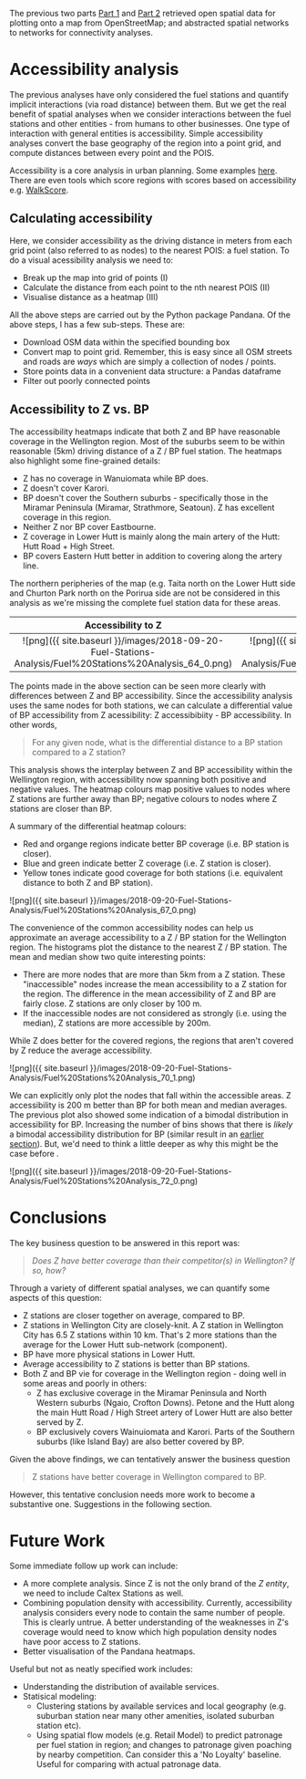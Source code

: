 The previous two parts [Part 1](https://shriv.github.io/Fuel-Stations-Analysis-Part-1/) and [Part 2](https://shriv.github.io/Fuel-Stations-Analysis-Part-2/) retrieved open spatial data for plotting onto a map from OpenStreetMap; and abstracted spatial networks to networks for connectivity analyses.

# Accessibility analysis
The previous analyses have only considered the fuel stations and quantify implicit interactions (via road distance) between them. But we get the real benefit of spatial analyses when we consider interactions between the fuel stations and other entities - from humans to other businesses. One type of interaction with general entities is accessibility. Simple accessibility analyses convert the base geography of the region into a point grid, and compute distances between every point and the POIS. 

Accessibility is a core analysis in urban planning. Some examples [here](https://www.slideshare.net/DimkaG/transitaccess-27460698). There are even tools which score regions with scores based on accessibility
e.g. [WalkScore](https://www.walkscore.com/). 

## Calculating accessibility
Here, we consider accessibility as the driving distance in meters from each grid point (also referred to as nodes) to the nearest POIS: a fuel station. To do a visual acessibility analysis we need to: 
- Break up the map into grid of points (I) 
- Calculate the distance from each point to the nth nearest POIS (II) 
- Visualise distance as a heatmap (III)

All the above steps are carried out by the Python package Pandana. Of the above steps, I has a few sub-steps. These are: 
- Download OSM data within the specified bounding box 
- Convert map to point grid. Remember, this is easy since all OSM streets and roads are *ways* which are simply a collection of nodes / points. 
- Store points data in a convenient data structure: a Pandas dataframe 
- Filter out poorly connected points

## Accessibility to Z vs. BP
The accessibility heatmaps indicate that both Z and BP have reasonable coverage in the Wellington region. Most of the suburbs seem to be within reasonable (5km) driving distance of a Z / BP fuel station. The heatmaps also highlight some fine-grained details:
- Z has no coverage in Wanuiomata while BP does.
- Z doesn't cover Karori.
- BP doesn't cover the Southern suburbs - specifically those in the Miramar Peninsula (Miramar, Strathmore, Seatoun). Z has excellent coverage in this region. 
- Neither Z nor BP cover Eastbourne. 
- Z coverage in Lower Hutt is mainly along the main artery of the Hutt: Hutt Road + High Street. 
- BP covers Eastern Hutt better in addition to covering along the artery line. 

The northern peripheries of the map (e.g. Taita north on the Lower Hutt side and Churton Park north on the Porirua side are not be considered in this analysis as we're missing the complete fuel station data for these areas. 


Accessibility to Z         |  Accessibility to BP
:-------------------------:|:-------------------------:
![png]({{ site.baseurl }}/images/2018-09-20-Fuel-Stations-Analysis/Fuel%20Stations%20Analysis_64_0.png) |  ![png]({{ site.baseurl }}/images/2018-09-20-Fuel-Stations-Analysis/Fuel%20Stations%20Analysis_65_0.png)



The points made in the above section can be seen more clearly with differences between Z and BP accessibility. Since the accessibility analysis uses the same nodes for both stations, we can calculate a differential value of BP accessibility from Z acessibility: Z accessibibiity - BP accessibility. In other words, 
> For any given node, what is the differential distance to a BP station compared to a Z station?

This analysis shows the interplay between Z and BP accessibility within the Wellington region, with accessibility now spanning both positive and negative values. The heatmap colours map positive values to nodes where Z stations are further away than BP; negative colours to nodes where Z stations are closer than BP. 

A summary of the differential heatmap colours:
- Red and organge regions indicate better BP coverage (i.e. BP station is closer).
- Blue and green indicate better Z coverage (i.e. Z station is closer).
- Yellow tones indicate good coverage for both stations (i.e. equivalent distance to both Z and BP station). 

![png]({{ site.baseurl }}/images/2018-09-20-Fuel-Stations-Analysis/Fuel%20Stations%20Analysis_67_0.png)

The convenience of the common accessibility nodes can help us approximate an average accessibility to a Z / BP station for the Wellington region. The histograms plot the distance to the nearest Z / BP station. The mean and median show two quite interesting points:
- There are more nodes that are more than 5km from a Z station. These "inaccessible" nodes increase the mean accessibility to a Z station for the region. The difference in the mean accessibility of Z and BP are fairly close.  Z stations are only closer by 100 m. 
- If the inaccessible nodes are not considered as strongly (i.e. using the median), Z stations are more accessible by 200m. 

While Z does better for the covered regions, the regions that aren't covered by Z reduce the average accessibility.  

![png]({{ site.baseurl }}/images/2018-09-20-Fuel-Stations-Analysis/Fuel%20Stations%20Analysis_70_1.png)


We can explicitly only plot the nodes that fall within the accessible areas. Z accessibility is 200 m better than BP for both mean and median averages. The previous plot also showed some indication of a bimodal distribution in accessibility for BP. Increasing the number of bins shows that there is *likely* a bimodal accessibility distribution for BP (similar result in an [earlier section](#Competitor-Analysis)). But, we'd need to think a little deeper as why this might be the case before . 

![png]({{ site.baseurl }}/images/2018-09-20-Fuel-Stations-Analysis/Fuel%20Stations%20Analysis_72_0.png)


# Conclusions
The key business question to be answered in this report was: 
> *Does Z have better coverage than their competitor(s) in Wellington? If so, how?*

Through a variety of different spatial analyses, we can quantify some aspects of this question:
- Z stations are closer together on average, compared to BP.
- Z stations in Wellington City are closely-knit. A Z station in Wellington City has 6.5 Z stations within 10 km. That's 2 more stations than the average for the Lower Hutt sub-network (component).    
- BP have more physical stations in Lower Hutt. 
- Average accessibility to Z stations is better than BP stations. 
- Both Z and BP vie for coverage in the Wellington region - doing well in some areas and poorly in others: 
    - Z has exclusive coverage in the Miramar Peninsula and North Western suburbs (Ngaio, Crofton Downs). Petone and the Hutt along the main Hutt Road / High Street artery of Lower Hutt are also better served by Z.
    - BP exclusively covers Wainuiomata and Karori. Parts of the Southern suburbs (like Island Bay) are also better covered by BP. 

Given the above findings, we can tentatively answer the business question
> Z stations have better coverage in Wellington compared to BP. 

However, this tentative conclusion needs more work to become a substantive one. Suggestions in the following section. 

# Future Work
Some immediate follow up work can include:
- A more complete analysis. Since Z is not the only brand of the *Z entity*, we need to include Caltex Stations as well. 
- Combining population density with accessibility. Currently, accessibility analysis considers every node to contain the same number of people. This is clearly untrue. A better understanding of the weaknesses in Z's coverage would need to know which high population density nodes have poor access to Z stations.  
- Better visualisation of the Pandana heatmaps.

Useful but not as neatly specified work includes:
- Understanding the distribution of available services.
- Statisical modeling: 
    - Clustering stations by available services and local geography (e.g. suburban station near many other amenities, isolated suburban station etc).
    - Using spatial flow models (e.g. Retail Model) to predict patronage per fuel station in region; and changes to patronage given poaching by nearby competition. Can consider this a 'No Loyalty' baseline. Useful for comparing with actual patronage data. 
